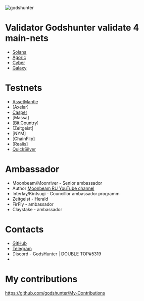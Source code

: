 ![godshunter](https://user-images.githubusercontent.com/38581319/140643843-a4986972-3982-49bc-b499-3e6fb8949113.png)

# Validator Godshunter validate 4 main-nets

- [Solana](https://www.validators.app/validators/FhtTzi7AjoBTY3RWydBaNQNmcQutpJBeiGYmBET4y1bG?locale=en&network=mainnet&order=&refresh=)
- [Agoric](https://main.explorer.agoric.net/validator/agoricvaloper1cjs0sgxz709mvfyzje7tzsflyhcvrpxv04m2dl)
- [Cyber](https://cyb.ai/network/bostrom/hero/bostromvaloper1zaefvwrgk2g45k68a3ngahgq0xky5zgeluu86f)
- [Galaxy](https://explorer.postcapitalist.io/galaxy/staking/galaxyvaloper1ray63rxppdh7wdg3symek4xvqkkudh0a92kgmq)

# Testnets
- [AssetMantle](https://test-mantle-1.explorer.persistence.one/validators/mantlevaloper1an7h7zscggkd9lwcsr9kqsce6xvd6c6q2lgag9)
- [Axelar]
- [Casper](https://testnet.cspr.live/validator/016a542586d8b648abb243f37f7336572982d512a96c067476a147c4f9980fee5b)
- [Massa]
- [Bit.Country]
- [Zeitgeist]
- [NYM]
- [ChainFlip]
- [Realis]
- [QuickSilver](https://quicksilver.explorers.guru/validator/quickvaloper13rcn36g28km83ycwtcna05nt4984zm0ynmhvux)

# Ambassador
- Moonbeam/Moonriver - Senior ambassador
- Author [Moonbeam RU YouTube channel](https://www.youtube.com/channel/UC1t2t8VqWmekToiPdbbytNQ)
- Interlay/Kintsugi - Councillor ambassador programm
- Zeitgeist - Herald
- FirFly - ambassador
- Claystake - ambassador
# Contacts

- [GitHub](https://github.com/godshunter)
- [Telegram](https://t.me/godshunter)
- Discord - GodsHunter | DOUBLE TOP#5319
- 
# My contributions
https://github.com/godshunter/My-Contributions
